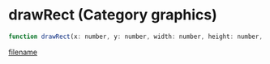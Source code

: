 # drawRect (Category graphics)

```js
function drawRect(x: number, y: number, width: number, height: number, r: number, g: number, b: number, a: number): void
```

[filename](drawRect_m.md ':include')